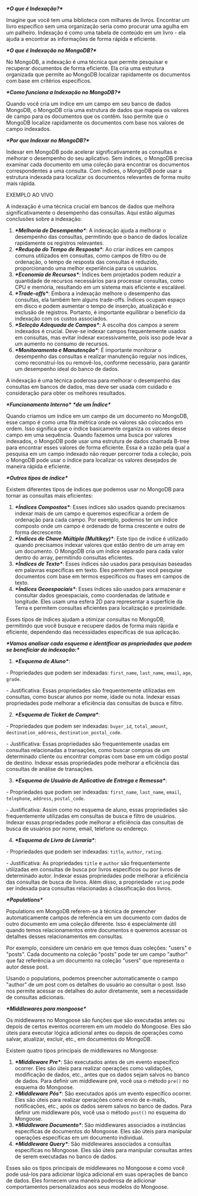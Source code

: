 ***\*O que é Indexação?\****

Imagine que você tem uma biblioteca com milhares de livros. Encontrar um livro específico sem uma organização seria como procurar uma agulha em um palheiro. Indexação é como uma tabela de conteúdo em um livro - ela ajuda a encontrar as informações de forma rápida e eficiente.

***\*O que é Indexação no MongoDB?\****

No MongoDB, a indexação é uma técnica que permite pesquisar e recuperar documentos de forma eficiente. Ela cria uma estrutura organizada que permite ao MongoDB localizar rapidamente os documentos com base em critérios específicos.

***\*Como funciona a Indexação no MongoDB?\****

Quando você cria um índice em um campo em seu banco de dados MongoDB, o MongoDB cria uma estrutura de dados que mapeia os valores de campo para os documentos que os contêm. Isso permite que o MongoDB localize rapidamente os documentos com base nos valores de campo indexados.

***\*Por que Indexar no MongoDB?\****

Indexar em MongoDB pode acelerar significativamente as consultas e melhorar o desempenho do seu aplicativo. Sem índices, o MongoDB precisa examinar cada documento em uma coleção para encontrar os documentos correspondentes a uma consulta. Com índices, o MongoDB pode usar a estrutura indexada para localizar os documentos relevantes de forma muito mais rápida.

EXEMPLO AO VIVO

A indexação é uma técnica crucial em bancos de dados que melhora significativamente o desempenho das consultas. Aqui estão algumas conclusões sobre a indexação:

1. ***\*Melhoria de Desempenho\****: A indexação ajuda a melhorar o desempenho das consultas, permitindo que o banco de dados localize rapidamente os registros relevantes.
2. ***\*Redução do Tempo de Resposta\****: Ao criar índices em campos comuns utilizados em consultas, como campos de filtro ou de ordenação, o tempo de resposta das consultas é reduzido, proporcionando uma melhor experiência para os usuários.
3. ***\*Economia de Recursos\****: Índices bem projetados podem reduzir a quantidade de recursos necessários para processar consultas, como CPU e memória, resultando em um sistema mais eficiente e escalável.
4. ***\*Trade-offs\****: Embora a indexação melhore o desempenho das consultas, ela também tem alguns trade-offs. Índices ocupam espaço em disco e podem aumentar o tempo de inserção, atualização e exclusão de registros. Portanto, é importante equilibrar o benefício da indexação com os custos associados.
5. ***\*Seleção Adequada de Campos\****: A escolha dos campos a serem indexados é crucial. Deve-se indexar campos frequentemente usados em consultas, mas evitar indexar excessivamente, pois isso pode levar a um aumento no consumo de recursos.
6. ***\*Monitoramento e Manutenção\****: É importante monitorar o desempenho das consultas e realizar manutenção regular nos índices, como reconstruí-los ou removê-los, conforme necessário, para garantir um desempenho ideal do banco de dados.

A indexação é uma técnica poderosa para melhorar o desempenho das consultas em bancos de dados, mas deve ser usada com cuidado e consideração para obter os melhores resultados.

***\*Funcionamento Interno\**** ***\*de um Índice\****

Quando criamos um índice em um campo de um documento no MongoDB, esse campo é como uma fita métrica onde os valores são colocados em ordem. Isso significa que o índice basicamente organiza os valores desse campo em uma sequência. Quando fazemos uma busca por valores indexados, o MongoDB pode usar uma estrutura de dados chamada B-tree para encontrar esses valores de forma eficiente. Essa é a razão pela qual a pesquisa em um campo indexado não requer percorrer toda a coleção, pois o MongoDB pode usar o índice para localizar os valores desejados de maneira rápida e eficiente.

***\*Outros tipos de índice\****

Existem diferentes tipos de índices que podemos usar no MongoDB para tornar as consultas mais eficientes:

1. ***\*Índices Compostos\****: Esses índices são usados quando precisamos indexar mais de um campo e queremos especificar a ordem de ordenação para cada campo. Por exemplo, podemos ter um índice composto onde um campo é ordenado de forma crescente e outro de forma decrescente.
2. ***\*Índices de Chave Múltipla (Multikey)\****: Este tipo de índice é utilizado quando precisamos indexar valores que estão dentro de um array em um documento. O MongoDB cria um índice separado para cada valor dentro do array, permitindo consultas eficientes.
3. ***\*Índices de Texto\****: Esses índices são usados para pesquisas baseadas em palavras específicas em texto. Eles permitem que você pesquise documentos com base em termos específicos ou frases em campos de texto.
4. ***\*Índices Geoespaciais\****: Esses índices são usados para armazenar e consultar dados geoespaciais, como coordenadas de latitude e longitude. Eles usam uma esfera 2D para representar a superfície da Terra e permitem consultas eficientes para localização e proximidade.

Esses tipos de índices ajudam a otimizar consultas no MongoDB, permitindo que você busque e recupere dados de forma mais rápida e eficiente, dependendo das necessidades específicas de sua aplicação.

***\*Vamos analisar cada esquema e identificar as propriedades que podem se beneficiar da indexação:\****

1. ***\*Esquema de Aluno\****:

  \- Propriedades que podem ser indexadas: `first_name`, `last_name`, `email`, `age`, `grade`.

  \- Justificativa: Essas propriedades são frequentemente utilizadas em consultas, como buscar alunos por nome, idade ou nota. Indexar essas propriedades pode melhorar a eficiência das consultas de busca e filtro.

2. ***\*Esquema de Ticket de Compra\****:

  \- Propriedades que podem ser indexadas: `buyer_id`, `total_amount`, `destination_address`, `destination_postal_code`.

  \- Justificativa: Essas propriedades são frequentemente usadas em consultas relacionadas a transações, como buscar compras de um determinado cliente ou encontrar compras com base em um código postal de destino. Indexar essas propriedades pode melhorar a eficiência das consultas de análise de transações.

3. ***\*Esquema de Usuário de Aplicativo de Entrega e Remessa\****:

  \- Propriedades que podem ser indexadas: `first_name`, `last_name`, `email`, `telephone`, `address`, `postal_code`.

  \- Justificativa: Assim como no esquema de aluno, essas propriedades são frequentemente utilizadas em consultas de busca e filtro de usuários. Indexar essas propriedades pode melhorar a eficiência das consultas de busca de usuários por nome, email, telefone ou endereço.

4. ***\*Esquema de Livro de Livraria\****:

  \- Propriedades que podem ser indexadas: `title`, `author`, `rating`.

  \- Justificativa: As propriedades `title` e `author` são frequentemente utilizadas em consultas de busca por livros específicos ou por livros de determinado autor. Indexar essas propriedades pode melhorar a eficiência das consultas de busca de livros. Além disso, a propriedade `rating` pode ser indexada para consultas relacionadas à classificação dos livros.

  ***\*Populations\****

  Populations em MongoDB referem-se à técnica de preencher automaticamente campos de referência em um documento com dados de outro documento em uma coleção diferente. Isso é especialmente útil quando temos relacionamentos entre documentos e queremos acessar os detalhes desses relacionamentos em consultas.

  Por exemplo, considere um cenário em que temos duas coleções: "users" e "posts". Cada documento na coleção "posts" pode ter um campo "author" que faz referência a um documento na coleção "users" que representa o autor desse post.

  Usando o populations, podemos preencher automaticamente o campo "author" de um post com os detalhes do usuário ao consultar o post. Isso nos permite acessar os detalhes do autor diretamente, sem a necessidade de consultas adicionais.

***\*Middlewares para mongoose\****

Os middlewares no Mongoose são funções que são executadas antes ou depois de certos eventos ocorrerem em um modelo do Mongoose. Eles são úteis para executar lógica adicional antes ou depois de operações como salvar, atualizar, excluir, etc., em documentos do MongoDB.

Existem quatro tipos principais de middlewares no Mongoose:

1. ***\*Middleware Pre\****: São executados antes de um evento específico ocorrer. Eles são úteis para realizar operações como validações, modificação de dados, etc., antes que os dados sejam salvos no banco de dados. Para definir um middleware pré, você usa o método `pre()` no esquema do Mongoose.
2. ***\*Middleware Pós\****: São executados após um evento específico ocorrer. Eles são úteis para realizar operações como envio de e-mails, notificações, etc., após os dados serem salvos no banco de dados. Para definir um middleware pós, você usa o método `post()` no esquema do Mongoose.
3. ***\*Middleware Documento\****: São middlewares associados a instâncias específicas de documentos do Mongoose. Eles são úteis para manipular operações específicas em um documento individual.
4. ***\*Middleware Query\****: São middlewares associados a consultas específicas no Mongoose. Eles são úteis para manipular consultas antes de serem executadas no banco de dados.

Esses são os tipos principais de middlewares no Mongoose e como você pode usá-los para adicionar lógica adicional em suas operações de banco de dados. Eles fornecem uma maneira poderosa de adicionar comportamentos personalizados aos seus modelos do Mongoose.